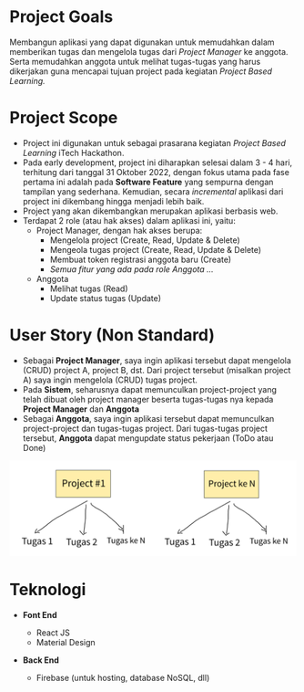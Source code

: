 # Project Goals
Membangun aplikasi yang dapat digunakan untuk memudahkan dalam memberikan tugas dan mengelola tugas dari _Project Manager_ ke anggota. Serta memudahkan anggota untuk melihat tugas-tugas yang harus dikerjakan guna mencapai tujuan project pada kegiatan _Project Based Learning._

# Project Scope
- Project ini digunakan untuk sebagai prasarana kegiatan _Project Based Learning_ iTech Hackathon. 
- Pada early development, project ini diharapkan selesai dalam 3 - 4 hari, terhitung dari tanggal 31 Oktober 2022, dengan fokus utama pada fase pertama ini adalah pada **Software Feature** yang sempurna dengan tampilan yang sederhana. Kemudian, secara _incremental_ aplikasi dari project ini dikembang hingga menjadi lebih baik.
- Project yang akan dikembangkan merupakan aplikasi berbasis web.
- Terdapat 2 role (atau hak akses) dalam aplikasi ini, yaitu:
    - Project Manager, dengan hak akses berupa:
        - Mengelola project (Create, Read, Update & Delete)
        - Mengeola tugas project (Create, Read, Update & Delete) 
        - Membuat token registrasi anggota baru (Create)
        - _Semua fitur yang ada pada role Anggota ..._
    - Anggota
        - Melihat tugas (Read)
        - Update status tugas (Update)

# User Story (Non Standard)
- Sebagai **Project Manager**, saya ingin aplikasi tersebut dapat mengelola (CRUD) project A, project B, dst. Dari project tersebut (misalkan project A) saya ingin mengelola (CRUD) tugas project.
- Pada **Sistem**, seharusnya dapat memunculkan project-project yang telah dibuat oleh project manager beserta tugas-tugas nya kepada **Project Manager** dan **Anggota**
- Sebagai **Anggota**, saya ingin aplikasi tersebut dapat memunculkan project-project dan tugas-tugas project. Dari tugas-tugas project tersebut, **Anggota** dapat mengupdate status pekerjaan (ToDo atau Done)

![Tolong pakai background putih for better look.](ProjectTask.png)

# Teknologi
- **Font End**
    - React JS
    - Material Design

- **Back End**
    - Firebase (untuk hosting, database NoSQL, dll)
